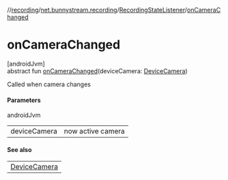 //[recording](../../../index.md)/[net.bunnystream.recording](../index.md)/[RecordingStateListener](index.md)/[onCameraChanged](on-camera-changed.md)

# onCameraChanged

[androidJvm]\
abstract fun [onCameraChanged](on-camera-changed.md)(deviceCamera: [DeviceCamera](../-device-camera/index.md))

Called when camera changes

#### Parameters

androidJvm

| | |
|---|---|
| deviceCamera | now active camera |

#### See also

| |
|---|
| [DeviceCamera](../-device-camera/index.md) |
